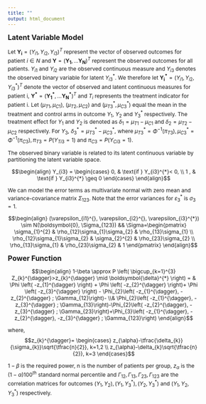 ```yaml
---
title: ""
output: html_document
---
```

<style type="text/css">

body{ /* Normal  */
      font-size: 12px;
  }
  
title {
  font-size: 38px;
  color: DarkRed;
}
</style>

 <font size="3">  **Latent Variable Model** </font>

Let $\mathbf{Y_{i}}=(Y_{i1}, Y_{i2},Y_{i3})^{T}$ represent the vector of observed outcomes for patient $i \in N$ and $\mathbf{Y}=(\mathbf{Y_{1}},\ldots \mathbf{Y_{N}})^{T}$ represent the observed outcomes for all patients. $Y_{i1}$ and $Y_{i2}$ are the observed continuous measure and $Y_{i3}$ denotes the observed binary variable for latent $Y_{i3}^{*}$. We therefore let $\mathbf{Y_{i}^{*}}=(Y_{i1}^{}, Y_{i2}^{}, Y_{i3}^{*})^{T}$ denote the vector of observed and latent continuous measures for patient i, $\mathbf{Y^{*}}=(\mathbf{Y_{1}^{*}},\ldots \mathbf{Y_{N}^{*}})^{T}$ and $T_{i}$ represents the treatment indicator for patient i. Let $(\mu_{T1}, \mu_{C1})$, $(\mu_{T2}, \mu_{C2})$ and $(\mu_{T3}^{*}, \mu_{C3}^{*})$ equal the mean in the treatment and control arms in outcome $Y_{1}$, $Y_{2}$ and $Y_{3}^{*}$ respectively. The treatment effect for $Y_{1}$ and $Y_{2}$ is denoted as $\delta_{1}=\mu_{T1}-\mu_{C1}$ and $\delta_{2}=\mu_{T2}-\mu_{C2}$ respectively. For $Y_{3}$, $\delta_{3}^{*}=\mu_{T3}^{*}-\mu_{C3}^{*}$, where $\mu_{T3}^{*}=\Phi^{-1}(\pi_{T3}), \mu_{C3}^{*}=\Phi^{-1}(\pi_{C3}), \pi_{T3}=P(Y_{Ti3}=1)$ and $\pi_{C3}=P(Y_{Ci3}=1)$. 

The observed binary variable is related to its latent continuous variable by partitioning the latent variable space.

$$\begin{align}
Y_{i3} = \begin{cases}
  0, & \text{if }  Y_{i3}^{*}< 0, \\
  1 , & \text{if } Y_{i3}^{*} \geq 0
  \end{cases}
\end{align}$$

 We can model the error terms as multivariate normal with zero mean and variance-covariance matrix $\Sigma_{123}$. Note that the error variances for $\varepsilon_{3}^{*}$ is $\sigma_{3}=1$. 

$$\begin{align}
(\varepsilon_{i1}^{}, \varepsilon_{i2}^{}, \varepsilon_{i3}^{*}) \sim N(\boldsymbol{0}, \Sigma_{123}) &&
\Sigma=\begin{pmatrix}
\sigma_{1}^{2} & \rho_{12}\sigma_{1}\sigma_{2} & \rho_{13}\sigma_{1} \\
\rho_{12}\sigma_{1}\sigma_{2} & \sigma_{2}^{2} & \rho_{23}\sigma_{2}   \\
\rho_{13}\sigma_{1} & \rho_{23}\sigma_{2} & 1
\end{pmatrix}
\end{align}$$

 <font size="3">  **Power Function** </font>
 
 $$\begin{align}
 1-\beta \approx P \left( \bigcup_{k=1}^{3} Z_{k}^{\dagger}>z_{k}^{\dagger} \mid \boldsymbol{\delta}^{*} \right) = & \Phi \left( -z_{1}^{\dagger} \right) + \Phi \left( -z_{2}^{\dagger} \right)+ \Phi \left( -z_{3}^{\dagger} \right) - \Phi_{2}\left( -z_{1}^{\dagger}, -z_{2}^{\dagger} ; \Gamma_{12}\right)- \\& \Phi_{2}\left( -z_{1}^{\dagger}, -z_{3}^{\dagger} ; \Gamma_{13}\right)-\Phi_{2}\left( -z_{2}^{\dagger}, -z_{3}^{\dagger} ; \Gamma_{23}\right)+\Phi_{3}\left( -z_{1}^{\dagger}, -z_{2}^{\dagger}, -z_{3}^{\dagger} ; \Gamma_{123}\right)
 \end{align}$$

where, $$z_{k}^{\dagger}= \begin{cases}
z_{\alpha}-\tfrac{\delta_{k}}{\sigma_{k}}\sqrt{\tfrac{n}{2}}, k=1,2 \\
z_{\alpha}-\delta_{k}\sqrt{\tfrac{n}{2}}, k=3 
\end{cases}$$

$1-\beta$ is the required power, n is the number of patients per group, $z_{\alpha}$ is the $(1- \alpha)100^{th}$ standard normal percentile and $\Gamma_{12}, \Gamma_{13}, \Gamma_{23}, \Gamma_{123}$ are the correlation matrices for outcomes $(Y_{1},Y_{2}), (Y_{1}^{},Y_{3}^{*}), (Y_{2},Y_{3}^{*})$ and $(Y_{1},Y_{2},Y_{3}^{*})$ respectively.



